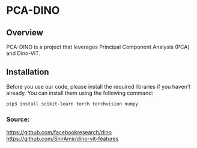 # PCA-DINO

## Overview
PCA-DINO is a project that leverages Principal Component Analysis (PCA) and Dino-ViT.

## Installation

Before you use our code, please install the required libraries if you haven't already. You can install them using the following command:

```bash
pip3 install scikit-learn torch torchvision numpy
```


### Source:
https://github.com/facebookresearch/dino
https://github.com/ShirAmir/dino-vit-features
